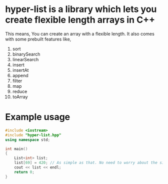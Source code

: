 # hyper-list is a library which lets you create flexible length arrays in C++

This means, You can create an array with a flexible length. It also comes with some prebuilt features like,

1. sort
2. binarySearch
3. linearSearch
4. insert
5. insertAt
6. append
7. filter
8. map
9. reduce
10. toArray

# Example usage

```C++
#include <iostream>
#include "hyper-list.hpp"
using namespace std;

int main()
{
    List<int> list;
    list[69] = 420; // As simple as that. No need to worry about the size of the list.
    cout << list << endl;
    return 0;
}
```

